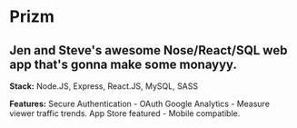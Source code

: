 # Prizm

## Jen and Steve's awesome Nose/React/SQL web app that's gonna make some monayyy.

**Stack:**
Node.JS, Express, React.JS, MySQL, SASS

**Features:**
Secure Authentication - OAuth
Google Analytics - Measure viewer traffic trends.
App Store featured - Mobile compatible.
